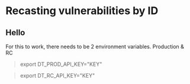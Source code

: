 # Recasting vulnerabilities by ID

## Hello

For this to work, there needs to be 2 environment variables. Production & RC
> export DT_PROD_API_KEY="KEY"

> export DT_RC_API_KEY="KEY"
